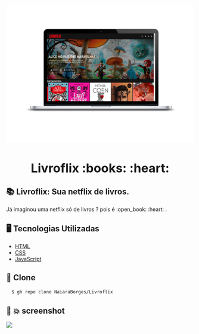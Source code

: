 <h3 align="center">
    <img src="./img/mockup.png" width="1000px" />
    <b><h1>Livroflix :books: :heart: </h1></b>  

## :books:	Livroflix: Sua netflix de livros.
<p> Já imaginou uma netflix só de livros ? pois é :open_book: :heart: . </p>

## :desktop_computer:	 Tecnologias Utilizadas

- [HTML](https://html.com/)
- [CSS](https://purecss.io/)
- [JavaScript](https://www.javascript.com/)

## :rocket: Clone

```sh
  $ gh repo clone NaiaraBorges/Livroflix
```

## :purple_heart: :boom: screenshot
<img src="./img/screencapture.png" />

